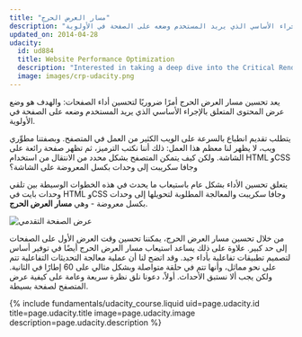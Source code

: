 ```yaml
---
title: "مسار العرض الحرج"
description: "تحسين مسار العرض الحرج من خلال وضع عرض المحتوى المتعلق بالإجراء الأساسي الذي يريد المستخدم وضعه على الصفحة في الأولوية."
updated_on: 2014-04-28
udacity:
  id: ud884
  title: Website Performance Optimization
  description: "Interested in taking a deep dive into the Critical Rendering Path? Check out or companion course and learn how the browser converts HTML, CSS, and JavaScript to pixels on the screen, how to use DevTools to measure performance, and how to optimize the Critical Rendering Path of your pages."
  image: images/crp-udacity.png
---
```

<p class="intro">
  يعد تحسين مسار العرض الحرج أمرًا ضروريًا لتحسين أداء الصفحات: والهدف هو وضع عرض المحتوى المتعلق بالإجراء الأساسي الذي يريد المستخدم وضعه على الصفحة في الأولوية.
</p>

يتطلب تقديم انطباع بالسرعة على الويب الكثير من العمل في المتصفح. وبصفتنا مطوِّري ويب، لا يظهر لنا معظم هذا العمل: ذلك أننا نكتب الترميز، ثم تظهر صفحة رائعة على الشاشة. ولكن كيف يتمكن المتصفح بشكل محدد من الانتقال من استخدام HTML وCSS وجافا سكريبت إلى وحدات بكسل المعروضة على الشاشة؟

يتعلق تحسين الأداء بشكل عام باستيعاب ما يحدث في هذه الخطوات الوسيطة بين تلقي وحدات بايت في HTML وCSS وجافا سكريبت والمعالجة المطلوبة لتحويلها إلى وحدات بكسل معروضة - وهي **مسار العرض الحرج**.

<img src="images/progressive-rendering.png" class="center" alt="عرض الصفحة التقدمي">

من خلال تحسين مسار العرض الحرج، يمكننا تحسين وقت العرض الأول على الصفحات إلى حد كبير. علاوة على ذلك يساعد استيعاب مسار العرض الحرج أيضًا في توفير أساس لتصميم تطبيقات تفاعلية بأداء جيد. وقد اتضح لنا أن عملية معالجة التحديثات التفاعلية تتم على نحو مماثل، وأنها تتم في حلقة متواصلة وبشكل مثالي على 60 إطارًا في الثانية. ولكن يجب ألا نستبق الأحداث. أولاً، دعونا نلق نظرة سريعة وعامة على كيفية عرض المتصفح لصفحة بسيطة.

{% include fundamentals/udacity_course.liquid uid=page.udacity.id title=page.udacity.title image=page.udacity.image description=page.udacity.description %}


